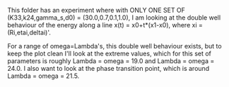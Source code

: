 This folder has an experiment where with ONLY ONE SET OF (K33,k24,gamma_s,d0) = (30.0,0.7,0.1,1.0), I am looking at the double well behaviour of the energy along a line x(t) = x0+t*(x1-x0), where xi = (Ri,etai,deltai)'.


For a range of omega=Lambda's, this double well behaviour exists, but to keep the plot clean I'll look at the extreme values, which for this set of parameters is roughly Lambda = omega = 19.0 and Lambda = omega = 24.0. I also want to look at the phase transition point, which is around Lambda = omega = 21.5.